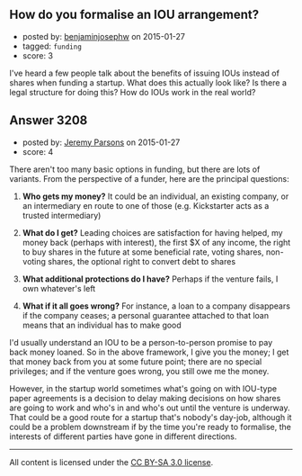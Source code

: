 ## How do you formalise an IOU arrangement?

- posted by: [benjaminjosephw](https://stackexchange.com/users/2869889/benjaminjosephw) on 2015-01-27
- tagged: `funding`
- score: 3

I've heard a few people talk about the benefits of issuing IOUs instead of shares when funding a startup. What does this actually look like? Is there a legal structure for doing this? How do IOUs work in the real world?


## Answer 3208

- posted by: [Jeremy Parsons](https://stackexchange.com/users/497810/jeremy-parsons) on 2015-01-27
- score: 4

There aren't too many basic options in funding, but there are lots of variants. From the perspective of a funder, here are the principal questions:

1. **Who gets my money?** It could be an individual, an existing company, or an intermediary en route to one of those (e.g. Kickstarter acts as a trusted intermediary)

2. **What do I get?** Leading choices are satisfaction for having helped, my money back (perhaps with interest), the first $X of any income, the right to buy shares in the future at some beneficial rate, voting shares, non-voting shares, the optional right to convert debt to shares

3. **What additional protections do I have?** Perhaps if the venture fails, I own whatever's left

4. **What if it all goes wrong?** For instance, a loan to a company disappears if the company ceases; a personal guarantee attached to that loan means that an individual has to make good

I'd usually understand an IOU to be a person-to-person promise to pay back money loaned. So in the above framework, I give you the money; I get that money back from you at some future point; there are no special privileges; and if the venture goes wrong, you still owe me the money.

However, in the startup world sometimes what's going on with IOU-type paper agreements is a decision to delay making decisions on how shares are going to work and who's in and who's out until the venture is underway. That could be a good route for a startup that's nobody's day-job, although it could be a problem downstream if by the time you're ready to formalise, the interests of different parties have gone in different directions.



---

All content is licensed under the [CC BY-SA 3.0 license](https://creativecommons.org/licenses/by-sa/3.0/).
